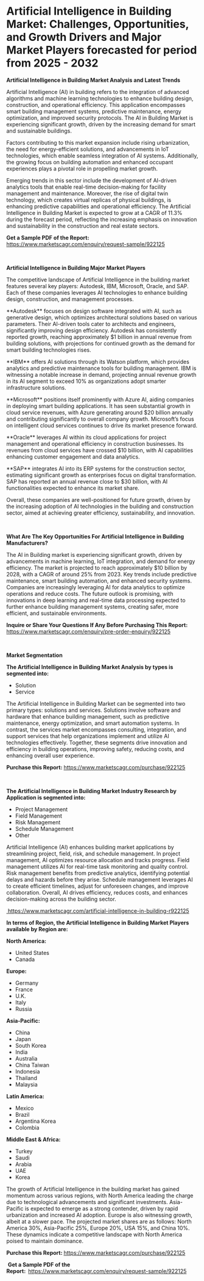 <p><h1>Artificial Intelligence in Building Market: Challenges, Opportunities, and Growth Drivers and Major Market Players forecasted for period from 2025 - 2032</h1></p><p><strong>Artificial Intelligence in Building Market Analysis and Latest Trends</strong></p>
<p><p>Artificial Intelligence (AI) in building refers to the integration of advanced algorithms and machine learning technologies to enhance building design, construction, and operational efficiency. This application encompasses smart building management systems, predictive maintenance, energy optimization, and improved security protocols. The AI in Building Market is experiencing significant growth, driven by the increasing demand for smart and sustainable buildings. </p><p>Factors contributing to this market expansion include rising urbanization, the need for energy-efficient solutions, and advancements in IoT technologies, which enable seamless integration of AI systems. Additionally, the growing focus on building automation and enhanced occupant experiences plays a pivotal role in propelling market growth.</p><p>Emerging trends in this sector include the development of AI-driven analytics tools that enable real-time decision-making for facility management and maintenance. Moreover, the rise of digital twin technology, which creates virtual replicas of physical buildings, is enhancing predictive capabilities and operational efficiency. The Artificial Intelligence in Building Market is expected to grow at a CAGR of 11.3% during the forecast period, reflecting the increasing emphasis on innovation and sustainability in the construction and real estate sectors.</p></p>
<p><strong>Get a Sample PDF of the Report:&nbsp;</strong> <a href="https://www.marketscagr.com/enquiry/request-sample/922125?utm_campaign=3571&utm_medium=2&utm_source=Github&utm_content=ia&utm_term=18042025&utm_id=artificial-intelligence-in-building">https://www.marketscagr.com/enquiry/request-sample/922125</a></p>
<p>&nbsp;</p>
<p><strong>Artificial Intelligence in Building Major Market Players</strong></p>
<p><p>The competitive landscape of Artificial Intelligence in the building market features several key players: Autodesk, IBM, Microsoft, Oracle, and SAP. Each of these companies leverages AI technologies to enhance building design, construction, and management processes.</p><p>**Autodesk** focuses on design software integrated with AI, such as generative design, which optimizes architectural solutions based on various parameters. Their AI-driven tools cater to architects and engineers, significantly improving design efficiency. Autodesk has consistently reported growth, reaching approximately $1 billion in annual revenue from building solutions, with projections for continued growth as the demand for smart building technologies rises.</p><p>**IBM** offers AI solutions through its Watson platform, which provides analytics and predictive maintenance tools for building management. IBM is witnessing a notable increase in demand, projecting annual revenue growth in its AI segment to exceed 10% as organizations adopt smarter infrastructure solutions.</p><p>**Microsoft** positions itself prominently with Azure AI, aiding companies in deploying smart building applications. It has seen substantial growth in cloud service revenues, with Azure generating around $20 billion annually and contributing significantly to overall company growth. Microsoft’s focus on intelligent cloud services continues to drive its market presence forward.</p><p>**Oracle** leverages AI within its cloud applications for project management and operational efficiency in construction businesses. Its revenues from cloud services have crossed $10 billion, with AI capabilities enhancing customer engagement and data analytics.</p><p>**SAP** integrates AI into its ERP systems for the construction sector, estimating significant growth as enterprises focus on digital transformation. SAP has reported an annual revenue close to $30 billion, with AI functionalities expected to enhance its market share.</p><p>Overall, these companies are well-positioned for future growth, driven by the increasing adoption of AI technologies in the building and construction sector, aimed at achieving greater efficiency, sustainability, and innovation.</p></p>
<p>&nbsp;</p>
<p><strong>What Are The Key Opportunities For Artificial Intelligence in Building Manufacturers?</strong></p>
<p><p>The AI in Building market is experiencing significant growth, driven by advancements in machine learning, IoT integration, and demand for energy efficiency. The market is projected to reach approximately $10 billion by 2028, with a CAGR of around 25% from 2023. Key trends include predictive maintenance, smart building automation, and enhanced security systems. Companies are increasingly leveraging AI for data analytics to optimize operations and reduce costs. The future outlook is promising, with innovations in deep learning and real-time data processing expected to further enhance building management systems, creating safer, more efficient, and sustainable environments.</p></p>
<p><strong>Inquire or Share Your Questions If Any Before Purchasing This Report:</strong> <a href="https://www.marketscagr.com/enquiry/pre-order-enquiry/922125?utm_campaign=3571&utm_medium=2&utm_source=Github&utm_content=ia&utm_term=18042025&utm_id=artificial-intelligence-in-building">https://www.marketscagr.com/enquiry/pre-order-enquiry/922125</a></p>
<p>&nbsp;</p>
<p><strong>Market Segmentation</strong></p>
<p><strong>The Artificial Intelligence in Building Market Analysis by types is segmented into:</strong></p>
<p><ul><li>Solution</li><li>Service</li></ul></p>
<p><p>The Artificial Intelligence in Building Market can be segmented into two primary types: solutions and services. Solutions involve software and hardware that enhance building management, such as predictive maintenance, energy optimization, and smart automation systems. In contrast, the services market encompasses consulting, integration, and support services that help organizations implement and utilize AI technologies effectively. Together, these segments drive innovation and efficiency in building operations, improving safety, reducing costs, and enhancing overall user experience.</p></p>
<p><strong>Purchase this Report:&nbsp;</strong><a href="https://www.marketscagr.com/purchase/922125?utm_campaign=3571&utm_medium=2&utm_source=Github&utm_content=ia&utm_term=18042025&utm_id=artificial-intelligence-in-building">https://www.marketscagr.com/purchase/922125</a></p>
<p>&nbsp;</p>
<p><strong>The Artificial Intelligence in Building Market Industry Research by Application is segmented into:</strong></p>
<p><ul><li>Project Management</li><li>Field Management</li><li>Risk Management</li><li>Schedule Management</li><li>Other</li></ul></p>
<p><p>Artificial Intelligence (AI) enhances building market applications by streamlining project, field, risk, and schedule management. In project management, AI optimizes resource allocation and tracks progress. Field management utilizes AI for real-time task monitoring and quality control. Risk management benefits from predictive analytics, identifying potential delays and hazards before they arise. Schedule management leverages AI to create efficient timelines, adjust for unforeseen changes, and improve collaboration. Overall, AI drives efficiency, reduces costs, and enhances decision-making across the building sector.</p></p>
<p><a href="https://www.marketscagr.com/artificial-intelligence-in-building-r922125?utm_campaign=3571&utm_medium=2&utm_source=Github&utm_content=ia&utm_term=18042025&utm_id=artificial-intelligence-in-building">&nbsp;https://www.marketscagr.com/artificial-intelligence-in-building-r922125</a></p>
<p><strong>In terms of Region, the Artificial Intelligence in Building Market Players available by Region are:</strong></p>
<p>
    <p> <strong> North America: </strong>
        <ul>
            <li>United States</li>
            <li>Canada</li>
        </ul>
        </p> 
    <p> <strong> Europe: </strong>
        <ul>
            <li>Germany</li>
            <li>France</li>
            <li>U.K.</li>
            <li>Italy</li>
            <li>Russia</li>
        </ul>
        </p> 
    <p> <strong> Asia-Pacific: </strong>
        <ul>
            <li>China</li>
            <li>Japan</li>
            <li>South Korea</li>
            <li>India</li>
            <li>Australia</li>
            <li>China Taiwan</li>
            <li>Indonesia</li>
            <li>Thailand</li>
            <li>Malaysia</li>
        </ul>
        </p> 
    <p> <strong> Latin America: </strong>
        <ul>
            <li>Mexico</li>
            <li>Brazil</li>
            <li>Argentina Korea</li>
            <li>Colombia</li>
        </ul>
        </p> 
    <p> <strong> Middle East & Africa: </strong>
        <ul>
            <li>Turkey</li>
            <li>Saudi</li>
            <li>Arabia</li>
            <li>UAE</li>
            <li>Korea</li>
        </ul>
    </p>
    </p>
<p><p>The growth of Artificial Intelligence in the building market has gained momentum across various regions, with North America leading the charge due to technological advancements and significant investments. Asia-Pacific is expected to emerge as a strong contender, driven by rapid urbanization and increased AI adoption. Europe is also witnessing growth, albeit at a slower pace. The projected market shares are as follows: North America 30%, Asia-Pacific 25%, Europe 20%, USA 15%, and China 10%. These dynamics indicate a competitive landscape with North America poised to maintain dominance.</p></p>
<p><strong>Purchase this Report: </strong><a href="https://www.marketscagr.com/purchase/922125?utm_campaign=3571&utm_medium=2&utm_source=Github&utm_content=ia&utm_term=18042025&utm_id=artificial-intelligence-in-building">https://www.marketscagr.com/purchase/922125</a></p>
<p>&nbsp;<strong>Get a Sample PDF of the Report:&nbsp;&nbsp;</strong><a href="https://www.marketscagr.com/enquiry/request-sample/922125?utm_campaign=3571&utm_medium=2&utm_source=Github&utm_content=ia&utm_term=18042025&utm_id=artificial-intelligence-in-building">https://www.marketscagr.com/enquiry/request-sample/922125</a></p>
<p><strong></strong></p>
<p><p></p><p></p><p></p></p>